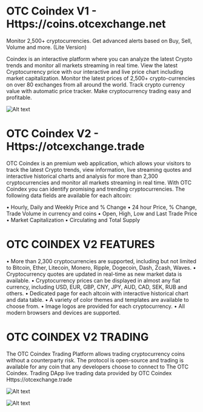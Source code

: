 # OTC Coindex V1 - Https://coins.otcexchange.net

Monitor 2,500+ cryptocurrencies. Get advanced alerts based on Buy, Sell, Volume and more. (Lite Version)

Coindex is an interactive platform where you can analyze the latest Crypto trends and monitor all markets streaming in real time. View the latest Cryptocurrency price with our interactive and live price chart including market capitalization. Monitor the latest prices of 2,500+ crypto-currencies on over 80 exchanges from all around the world. Track crypto currency value with automatic price tracker. Make cryptocurrency trading easy and profitable.

![Alt text](https://github.com/OTCExchange/OTCE-COINDEX/blob/master/coindex-slide-three.png?raw=true "OTC Coindex Screenshot Main Window")

# OTC Coindex V2 - Https://otcexchange.trade

OTC Coindex is an premium web application, which allows your visitors to track the latest Crypto trends, view information, live streaming quotes and interactive historical charts and analysis for more than 2,300 cryptocurrencies and monitor all markets streaming in real time.
With OTC Coindex you can identify promising and trending cryptocurrencies. The following data fields are available for each altcoin:

• Hourly, Daily and Weekly Price and % Change
• 24 hour Price, % Change, Trade Volume in currency and coins
• Open, High, Low and Last Trade Price
• Market Capitalization
• Circulating and Total Supply

# OTC COINDEX V2 FEATURES

• More than 2,300 cryptocurrencies are supported, including but not limited to Bitcoin, Ether, Litecoin, Monero, Ripple, Dogecoin, Dash, Zcash, Waves.
• Cryptocurrency quotes are updated in real-time as new market data is available.
• Cryptocurrency prices can be displayed in almost any fiat currency, including USD, EUR, GBP, CNY, JPY, AUD, CAD, SEK, RUB and others.
• Dedicated page for each altcoin with interactive historical chart and data table.
• A variety of color themes and templates are available to choose from.
• Image logos are provided for each cryptocurrency.
• All modern browsers and devices are supported.

# OTC COINDEX V2 TRADING

The OTC Coindex Trading Platform allows trading cryptocurrency coins without a counterparty risk.  The protocol is open-source and trading is available for any coin that any developers choose to connect to The OTC Coindex. Trading DApp live trading data provided by OTC Coindex Https://otcexchange.trade

![Alt text](https://github.com/OTCExchange/OTCE-COINDEX/blob/master/coindex-slide-one.jpg?raw=true "OTC Coindex Screenshot Main Window")

![Alt text](https://github.com/OTCExchange/OTCE-COINDEX/blob/master/coindex-slide-two.jpg?raw=true "OTC Coindex Screenshot Coin Detail Window")
